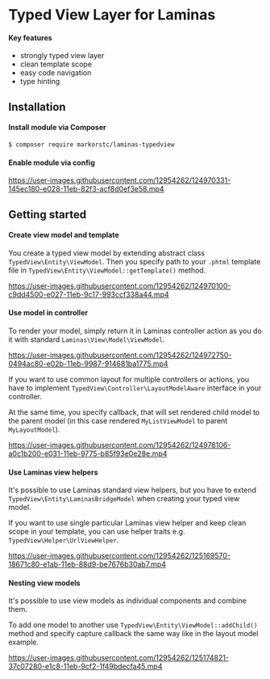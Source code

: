 # Typed View Layer for Laminas
#### Key features

- strongly typed view layer
- clean template scope
- easy code navigation
- type hinting

## Installation
#### Install module via Composer

```
$ composer require markorstc/laminas-typedview
```

#### Enable module via config

https://user-images.githubusercontent.com/12954262/124970331-145ec180-e028-11eb-82f3-acf8d0ef3e58.mp4

## Getting started
#### Create view model and template

You create a typed view model by extending abstract class `TypedView\Entity\ViewModel`. Then you specify path to your `.phtml` template file in `TypedView\Entity\ViewModel::getTemplate()` method.

https://user-images.githubusercontent.com/12954262/124970100-c9dd4500-e027-11eb-9c17-993ccf338a44.mp4


#### Use model in controller

To render your model, simply return it in Laminas controller action as you do it with standard `Laminas\View\Model\ViewModel`.

https://user-images.githubusercontent.com/12954262/124972750-0494ac80-e02b-11eb-9987-914681ba1775.mp4

If you want to use common layout for multiple controllers or actions, you have to implement `TypedView\Controller\LayoutModelAware` interface in your controller.

At the same time, you specify callback, that will set rendered child model to the parent model (in this case rendered `MyListViewModel` to parent `MyLayoutModel`).

https://user-images.githubusercontent.com/12954262/124978106-a0c1b200-e031-11eb-9775-b85f93e0e28e.mp4

#### Use Laminas view helpers

It's possible to use Laminas standard view helpers, but you have to extend `TypedView\Entity\LaminasBridgeModel` when creating your typed view model.

If you want to use single particular Laminas view helper and keep clean scope in your template, you can use helper traits e.g. `TypedView\Helper\UrlViewHelper`.

https://user-images.githubusercontent.com/12954262/125169570-18671c80-e1ab-11eb-88d9-be7676b30ab7.mp4

#### Nesting view models

It's possible to use view models as individual components and combine them.

To add one model to another use `TypedView\Entity\ViewModel::addChild()` method and specify capture callback the same way like in the layout model example.

https://user-images.githubusercontent.com/12954262/125174821-37c07280-e1c8-11eb-9cf2-1f49bdecfa45.mp4


